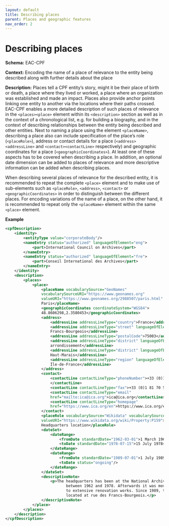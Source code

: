 ```yaml
---
layout: default
title: Describing places
parent: Places and geographic features
nav_order: 2
---
```


# Describing places

**Schema:**
EAC-CPF

**Context:** 
Encoding the name of a place of relevance to the entity being described along with further details about the place

**Description:** 
Places tell a CPF entity’s story, might it be their place of birth or death, a place where they lived or worked, a place where an organization was established and made an impact. Places also provide anchor points linking one entity to another via the locations where their paths crossed. EAC-CPF enables a more detailed description of such places of relevance in the `<places><place>` element within its `<description>` section as well as in the context of a chronological list, e.g. for building a biography, and in the context of describing relationships between the entity being described and other entities. Next to naming a place using the element `<placeName>`, describing a place also can include specification of the place’s role (`<placeRole>`), address or contact details for a place (`<address><addressLine>` and `<contact><contactLine>` respectively) and geographic coordinates for a place (`<geographicCoordinates>`). At least one of these aspects has to be covered when describing a place. In addition, an optional date dimension can be added to places of relevance and more descriptive information can be added when describing places. 

When describing several places of relevance for the described entity, it is recommended to repeat the complete `<place>` element and to make use of sub-elements such as `<placeRole>`, `<address>`, `<contact>` or `<geographicCoordinates>` in order to distinguish between the different places. For encoding variations of the name of a place, on the other hand, it is recommended to repeat only the `<placeName>` element within the same `<place>` element.

**Example**
```xml
<cpfDescription>
    <identity>
        <entityType value="corporateBody"/>
        <nameEntry status="authorized" languageOfElement="eng">
            <part>International Council on Archives</part>
        </nameEntry>
        <nameEntry status="authorized" languageOfElement="fre">
            <part>Conseil International des Archives</part>
        </nameEntry>
    </identity>
    <description>
        <places>
            <place>
                <placeName vocabularySource="GeoNames" 
                vocabularySourceURI="https://www.geonames.org"
                valueURI="https://www.geonames.org/2988507/paris.html" countryCode="FR">
                Paris</placeName>
                <geographicCoordinates coordinateSystem="WGS84">
                48.8606298,2.3580453</geographicCoordinates>
                <address>
                    <addressLine addressLineType="country">France</addressLine>
                    <addressLine addressLineType="street" languageOfElement="fre">60 rue des
                    Francs-Bourgeois</addressLine>
                    <addressLine addressLineType="postalCode">75003</addressLine>
                    <addressLine addressLineType="district" languageOfElement="fre">3e
                    arrondissement</addressLine>
                    <addressLine addressLineType="district" languageOfElement="fre">
                    Haut-Marais</addressLine>
                    <addressLine addressLineType="region" languageOfElement="fre">
                    Île-de-France</addressLine>
                </address>
                <contact>
                    <contactLine contactLineType="phoneNumber">+33 (0)1 81 70 55 62
                    </contactLine>
                    <contactLine contactLineType="fax">+33 (0)1 81 70 55 61</contactLine>
                    <contactLine contactLineType="email" 
                    href="mailto:ica@ica.org">ica@ica.org</contactLine>
                    <contactLine contactLineType="homepage" 
                    href="https://www.ica.org/en">https://www.ica.org/en</contactLine>
                </contact>
                <placeRole vocabularySource="Wikidata" vocabularySourceURI="https://www.wikidata.org"
                valueURI="https://www.wikidata.org/wiki/Property:P159">
                Headquarters location</placeRole>
                <dateSet>
                    <dateRange>
                        <fromDate standardDate="1962-03-01">1 March 1962</fromDate>
                        <toDate standardDate="1978-07-15">15 July 1978</toDate>
                    </dateRange>
                    <dateRange>
                        <fromDate standardDate="1989-07-01">1 July 1989</fromDate>
                        <toDate status="ongoing"/>
                    </dateRange>
                </dateSet>
                <descriptiveNote>
                    <p>The headquarters has been at the National Archives of France in Paris
                           between 1962 and 1978. Afterwards it was moved just outside of Paris due
                           to extensive renovation works. Since 1989, the headquarters is again
                           located at rue des Francs-Bourgeois.</p>
                </descriptiveNote>
            </place>
        </places>
    </description>
</cpfDescription>
```

